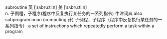 subroutine
英 [ˈsʌbruːtiːn]   美 [ˈsʌbruːtiːn]  
n.
子例程，子程序(程序中反复执行某任务的一系列指令)
牛津词典
also subprogram
noun
(computing 计) 子例程，子程序（程序中反复执行某任务的一系列指令）
a set of instructions which repeatedly perform a task within a program